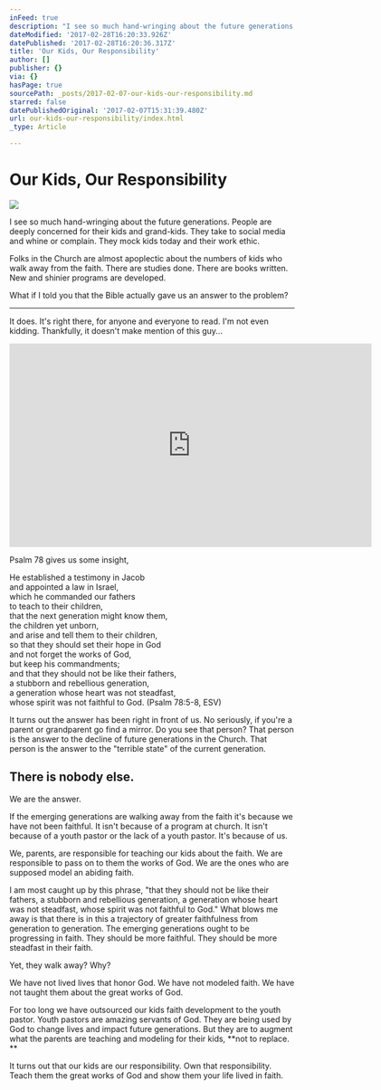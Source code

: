 ```yaml
---
inFeed: true
description: "I see so much hand-wringing about the future generations. People are deeply concerned for their kids and grand-kids. They take to social media and whine or complain. They mock kids today and their work ethic.\_"
dateModified: '2017-02-28T16:20:33.926Z'
datePublished: '2017-02-28T16:20:36.317Z'
title: 'Our Kids, Our Responsibility'
author: []
publisher: {}
via: {}
hasPage: true
sourcePath: _posts/2017-02-07-our-kids-our-responsibility.md
starred: false
datePublishedOriginal: '2017-02-07T15:31:39.480Z'
url: our-kids-our-responsibility/index.html
_type: Article

---
```

# Our Kids, Our Responsibility
![](https://the-grid-user-content.s3-us-west-2.amazonaws.com/00e9a5dd-9086-497b-9876-05f9c1b7455f.jpg)

I see so much hand-wringing about the future generations. People are deeply concerned for their kids and grand-kids. They take to social media and whine or complain. They mock kids today and their work ethic. 

Folks in the Church are almost apoplectic about the numbers of kids who walk away from the faith. There are studies done. There are books written. New and shinier programs are developed. 

What if I told you that the Bible actually gave us an answer to the problem?

---

It does. It's right there, for anyone and everyone to read. I'm not even kidding. Thankfully, it doesn't make mention of this guy...

<iframe src="https://cdn.embedly.com/widgets/media.html?src=https%3A%2F%2Fwww.youtube.com%2Fembed%2FvGcebK4iYy4%3Ffeature%3Doembed&amp;url=http%3A%2F%2Fwww.youtube.com%2Fwatch%3Fv%3DvGcebK4iYy4&amp;image=https%3A%2F%2Fi.ytimg.com%2Fvi%2FvGcebK4iYy4%2Fhqdefault.jpg&amp;key=b7d04c9b404c499eba89ee7072e1c4f7&amp;type=text%2Fhtml&amp;schema=youtube" width="640" height="360" scrolling="no" frameborder="0" allowfullscreen="" style=""></iframe>

Psalm 78 gives us some insight, 

He established a testimony in Jacob  
and appointed a law in Israel,  
which he commanded our fathers  
to teach to their children,  
that the next generation might know them,  
the children yet unborn,  
and arise and tell them to their children,  
so that they should set their hope in God  
and not forget the works of God,  
but keep his commandments;  
and that they should not be like their fathers,  
a stubborn and rebellious generation,  
a generation whose heart was not steadfast,  
whose spirit was not faithful to God. (Psalm 78:5-8, ESV)

It turns out the answer has been right in front of us. No seriously, if you're a parent or grandparent go find a mirror. Do you see that person? That person is the answer to the decline of future generations in the Church. That person is the answer to the "terrible state" of the current generation. 

## There is nobody else.   
We are the answer. 

If the emerging generations are walking away from the faith it's because we have not been faithful. It isn't because of a program at church. It isn't because of a youth pastor or the lack of a youth pastor. It's because of us. 

We, parents, are responsible for teaching our kids about the faith. We are responsible to pass on to them the works of God. We are the ones who are supposed model an abiding faith. 

I am most caught up by this phrase, "that they should not be like their fathers, a stubborn and rebellious generation, a generation whose heart was not steadfast, whose spirit was not faithful to God." What blows me away is that there is in this a trajectory of greater faithfulness from generation to generation. The emerging generations ought to be progressing in faith. They should be more faithful. They should be more steadfast in their faith. 

Yet, they walk away? Why? 

We have not lived lives that honor God. We have not modeled faith. We have not taught them about the great works of God. 

For too long we have outsourced our kids faith development to the youth pastor. Youth pastors are amazing servants of God. They are being used by God to change lives and impact future generations. But they are to augment what the parents are teaching and modeling for their kids, **not to replace. **

It turns out that our kids are our responsibility. Own that responsibility. Teach them the great works of God and show them your life lived in faith.